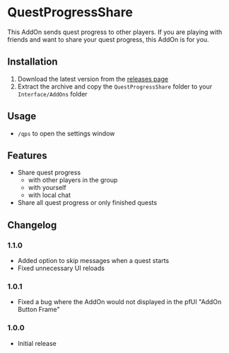 # QuestProgressShare
This AddOn sends quest progress to other players.
If you are playing with friends and want to share your quest progress, this AddOn is for you.

## Installation
1. Download the latest version from the [releases page](https://github.com/graved/QuestProgressShare/releases)
2. Extract the archive and copy the `QuestProgressShare` folder to your `Interface/AddOns` folder

## Usage
- `/qps` to open the settings window

## Features
- Share quest progress
    - with other players in the group
    - with yourself
    - with local chat
- Share all quest progress or only finished quests

## Changelog

### 1.1.0

- Added option to skip messages when a quest starts
- Fixed unnecessary UI reloads

### 1.0.1

- Fixed a bug where the AddOn would not displayed in the pfUI "AddOn Button Frame"

### 1.0.0

- Initial release
